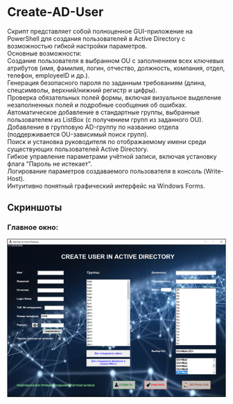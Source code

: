 # Create-AD-User
Скрипт представляет собой полноценное GUI-приложение на PowerShell для создания пользователей в Active Directory с возможностью гибкой настройки параметров.<br>
Основные возможности:<br>
Создание пользователя в выбранном OU с заполнением всех ключевых атрибутов (имя, фамилия, логин, отчество, должность, компания, отдел, телефон, employeeID и др.).<br>
Генерация безопасного пароля по заданным требованиям (длина, спецсимволы, верхний/нижний регистр и цифры).<br>
Проверка обязательных полей формы, включая визуальное выделение незаполненных полей и подробные сообщения об ошибках.<br>
Автоматическое добавление в стандартные группы, выбранные пользователем из ListBox (с получением групп из заданного OU).<br>
Добавление в групповую AD-группу по названию отдела (поддерживается OU-зависимый поиск групп).<br>
Поиск и установка руководителя по отображаемому имени среди существующих пользователей Active Directory.<br>
Гибкое управление параметрами учётной записи, включая установку флага "Пароль не истекает".<br>
Логирование параметров создаваемого пользователя в консоль (Write-Host).<br>
Интуитивно понятный графический интерфейс на Windows Forms.<br>

## Скриншоты

### Главное окно:  
<img src="screens/sc1.png">
